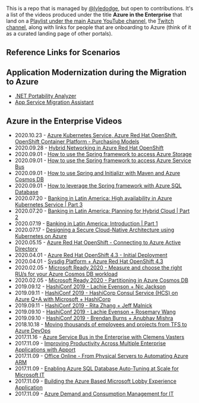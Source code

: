 # 

This is a repo that is managed by [@lyledodge](https://twitter.com/lyledodge), but open to contributions. It's a list of the videos produced under the title **Azure in the Enterprise** that land on a [Playlist under the main Azure YouTube channel](https://www.youtube.com/playlist?list=PLLasX02E8BPDwxoN1T18bYfbzGwP555rR), the [Twitch channel](http://twitch.com/azureintheenterprise), along with links for people that are onboarding to Azure (think of it as a curated landing page of other portals).

## Reference Links for Scenarios

## Application Modernization during the Migration to Azure

- [.NET Portability Analyzer](https://docs.microsoft.com/dotnet/standard/analyzers/portability-analyzer)
- [App Service Migration Assistant](https://appmigration.microsoft.com/)

## Azure in the Enterprise Videos

- 2020.10.23 - [Azure Kubernetes Service, Azure Red Hat OpenShift, OpenShift Container Platform - Purchasing Models](https://youtu.be/2KJdA9Su82c)
- 2020.09.28 - [Hybrid Networking in Azure Red Hat OpenShift](https://www.youtube.com/watch?v=G4VCzeu7K9k)
- 2020.09.01 - [How to use the Spring framework to access Azure Storage](https://youtu.be/d4SfosPWz8s)
- 2020.09.01 - [How to use the Spring framework to access Azure Service Bus](https://youtu.be/3zoDqgjjT6E)
- 2020.09.01 - [How to use Spring and Initializr with Maven and Azure Cosmos DB](https://youtu.be/IWQboyBohEI)
- 2020.09.01 - [How to leverage the Spring framework with Azure SQL Database](https://youtu.be/RG6UqPJdqIs)
- 2020.07.20 - [Banking in Latin America: High availability in Azure Kubernetes Service | Part 3](https://youtu.be/HR5wIz4qKrY)
- 2020.07.20 - [Banking in Latin America: Planning for Hybrid Cloud | Part 2](https://youtu.be/9s1nJm0kdTU)
- 2020.07.19 - [Banking in Latin America: Introduction | Part 1](https://youtu.be/tV3HktuoFnQ)
- 2020.07.17 - [Designing a Secure Cloud-Native Architecture using Kubernetes on Azure](https://youtu.be/fZlw1tfik-A)
- 2020.05.15 - [Azure Red Hat OpenShift - Connecting to Azure Active Directory](https://www.youtube.com/watch?v=uqTHphjkolM)
- 2020.04.01 - [Azure Red Hat OpenShift 4.3 - Initial Deployment](https://www.youtube.com/watch?v=r6eZuEDmofs)
- 2020.04.01 - [Sysdig Platform + Azure Red Hat OpenShift 4.3](https://www.youtube.com/watch?v=RL5JaEDTKYs)
- 2020.02.05 - [Microsoft Ready 2020 - Measure and choose the right RU/s for your Azure Cosmos DB workload](https://youtu.be/r0uFsPrBoIU)
- 2020.02.05 - [Microsoft Ready 2020 - Partitioning in Azure Cosmos DB](https://youtu.be/B3nkidWMy_M)
- 2019.09.12 - [HashiConf 2019 - Lachie Evenson + Nic Jackson](https://www.youtube.com/watch?v=AUwIDyzsi48)
- 2019.09.11 - [HashiConf 2019 - HashiCorp Consul Service (HCS) on Azure Q+A with Microsoft + HashiCorp](https://www.youtube.com/watch?v=mGoPpmqxhXA)
- 2019.09.11 - [HashiConf 2019 - Rita Zhang + Jeff Malnick](https://www.youtube.com/watch?v=tsxR6nKldHw)
- 2019.09.10 - [HashiConf 2019 - Lachie Evenson + Rosemary Wang](https://www.youtube.com/watch?v=GthEjqgA-1U)
- 2019.09.10 - [HashiConf 2019 - Brendan Burns + Anubhav Mishra](https://www.youtube.com/watch?v=NUzqhyEUGMs)
- 2018.10.18 - [Moving thousands of employees and projects from TFS to Azure DevOps](https://www.youtube.com/watch?v=YXdrkNtFG0A)
- 2017.11.16 - [Azure Service Bus in the Enterprise with Clemens Vasters](https://www.youtube.com/watch?v=8oWyEkTlQic)
- 2017.11.09 - [Improving Productivity Across Multiple Enterprise Applications with Apport](https://www.youtube.com/watch?v=eTZyv0A_NXQ)
- 2017.11.09 - [Office Online - From Physical Servers to Automating Azure ARM](https://www.youtube.com/watch?v=5UstGhMMfYs)
- 2017.11.09 - [Enabling Azure SQL Database Auto-Tuning at Scale for Microsoft IT](https://www.youtube.com/watch?v=hmYL5wyJnfA)
- 2017.11.09 - [Building the Azure Based Microsoft Lobby Experience Application](https://www.youtube.com/watch?v=vxMEhlcoZEs)
- 2017.11.09 - [Azure Demand and Consumption Management for IT](https://www.youtube.com/watch?v=YlS1qxr8Hjc)
